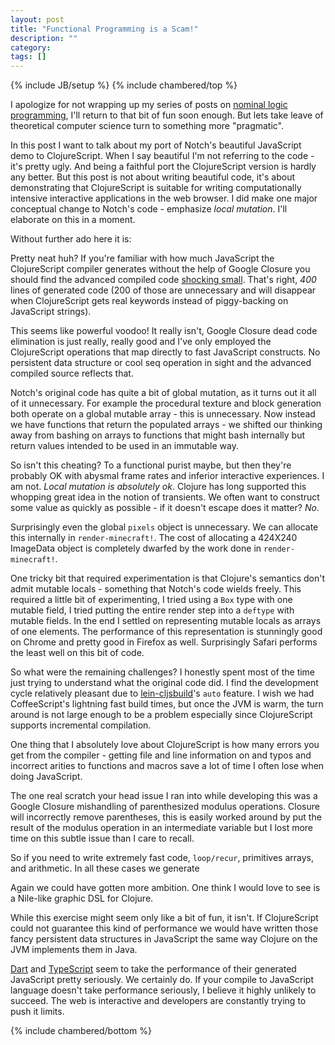 ```yaml
---
layout: post
title: "Functional Programming is a Scam!"
description: ""
category: 
tags: []
---
```

{% include JB/setup %}
{% include chambered/top %}

I apologize for not wrapping up my series of posts on
[nominal logic programming](http://arxiv.org/abs/cs/0609062), I'll
return to that bit of fun soon enough. But lets take leave of
theoretical computer science turn to something more "pragmatic".

In this post I want to talk about my port of Notch's beautiful
JavaScript demo to ClojureScript. When I say beautiful I'm not
referring to the code - it's pretty ugly. And being a faithful port
the ClojureScript version is hardly any better. But this post is not
about writing beautiful code, it's about demonstrating that
ClojureScript is suitable for writing computationally intensive
interactive applications in the web browser. I did make one major
conceptual change to Notch's code - emphasize *local mutation*. I'll
elaborate on this in a moment.

Without further ado here it is:

<!-- <div style="text-align: center"> -->
<!--     <canvas id="game" width="424" height="240"></canvas> -->
<!-- </div> -->

Pretty neat huh? If you're familiar with how much JavaScript the
ClojureScript compiler generates without the help of Google Closure you
should find the advanced compiled code
[shocking small](/assets/js/chambered.js). That's right, *400* lines
of generated code (200 of those are unnecessary and will disappear
when ClojureScript gets real keywords instead of piggy-backing on
JavaScript strings).

This seems like powerful voodoo! It really isn't, Google Closure dead
code elimination is just really, really good and I've only employed the
ClojureScript operations that map directly to fast JavaScript
constructs. No persistent data structure or cool seq operation in
sight and the advanced compiled source reflects that.

Notch's original code has quite a bit of global mutation, as it turns
out it all of it unnecessary. For example the procedural texture and
block generation both operate on a global mutable array - this is
unnecessary. Now instead we have functions that return the populated
arrays - we shifted our thinking away from bashing on arrays to
functions that might bash internally but return values intended to be
used in an immutable way.

So isn't this cheating? To a functional purist maybe, but then they're
probably OK with abysmal frame rates and inferior interactive
experiences. I am not. *Local mutation is absolutely ok*. Clojure has
long supported this whopping great idea in the notion of
transients. We often want to construct some value as quickly as
possible - if it doesn't escape does it matter? *No*.

Surprisingly even the global `pixels` object is unnecessary. We can
allocate this internally in `render-minecraft!`. The cost of
allocating a 424X240 ImageData object is completely dwarfed by the
work done in `render-minecraft!`.

One tricky bit that required experimentation is that Clojure's
semantics don't admit mutable locals - something that Notch's code
wields freely. This required a little bit of experimenting, I tried
using a `Box` type with one mutable field, I tried putting the entire
render step into a `deftype` with mutable fields. In the end I settled
on representing mutable locals as arrays of one elements. The
performance of this representation is stunningly good on Chrome and
pretty good in Firefox as well. Surprisingly Safari performs the least
well on this bit of code. 

So what were the remaining challenges? I honestly spent most of the time just
trying to understand what the original code did. I find the
development cycle relatively pleasant due to [lein-cljsbuild]()'s
`auto` feature. I wish we had CoffeeScript's lightning fast build
times, but once the JVM is warm, the turn around is not large enough
to be a problem especially since ClojureScript supports incremental
compilation.

One thing that I absolutely love about ClojureScript is how many
errors you get from the compiler - getting file and line information
on and typos and incorrect arities to functions and macros save a lot
of time I often lose when doing JavaScript.

The one real scratch your head issue I ran into while developing this
was a Google Closure mishandling of parenthesized modulus
operations. Closure will incorrectly remove parentheses, this is
easily worked around by put the result of the modulus operation in an
intermediate variable but I lost more time on this subtle issue than I
care to recall.

So if you need to write extremely fast code, `loop/recur`, primitives
arrays, and arithmetic. In all these cases we generate 

Again we could have gotten more ambition. One think I would love to
see is a Nile-like graphic DSL for Clojure.

While this exercise might seem only like a bit of fun, it isn't. If
ClojureScript could not guarantee this kind of performance we would
have written those fancy persistent data structures in JavaScript the
same way Clojure on the JVM implements them in Java.

[Dart](http:/dartlang.org) and [TypeScript](http://typescript.org)
seem to take the performance of their generated JavaScript pretty
seriously. We certainly do. If your compile to JavaScript language doesn't
take performance seriously, I believe it highly unlikely to
succeed. The web is interactive and developers are constantly trying
to push it limits.

{% include chambered/bottom %}
